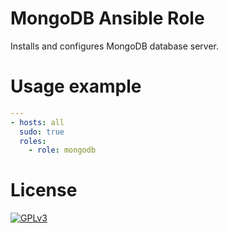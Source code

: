 # MongoDB Ansible Role

Installs and configures MongoDB database server.

# Usage example

```yaml
---
- hosts: all
  sudo: true
  roles:
    - role: mongodb
```

# License

[![GPLv3](http://www.gnu.org/graphics/gplv3-127x51.png)](http://www.gnu.org/licenses/gpl-3.0.html)
